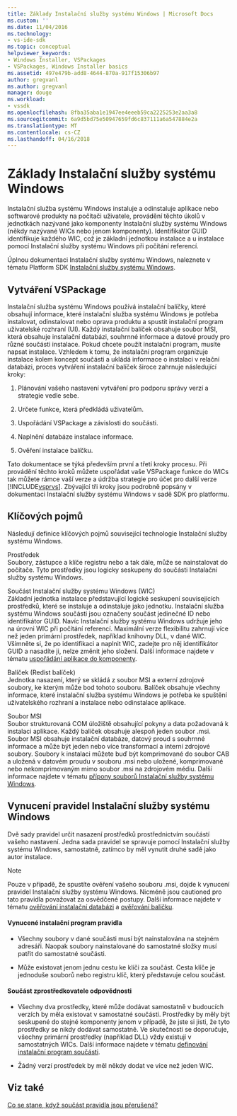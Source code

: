 ```yaml
---
title: Základy Instalační služby systému Windows | Microsoft Docs
ms.custom: ''
ms.date: 11/04/2016
ms.technology:
- vs-ide-sdk
ms.topic: conceptual
helpviewer_keywords:
- Windows Installer, VSPackages
- VSPackages, Windows Installer basics
ms.assetid: 497e479b-add8-4644-870a-917f15306b97
author: gregvanl
ms.author: gregvanl
manager: douge
ms.workload:
- vssdk
ms.openlocfilehash: 8fba35aba1e1947ee4eeeb59ca2225253e2aa3a8
ms.sourcegitcommit: 6a9d5bd75e50947659fd6c837111a6a547884e2a
ms.translationtype: MT
ms.contentlocale: cs-CZ
ms.lasthandoff: 04/16/2018
---
```

# <a name="windows-installer-basics"></a>Základy Instalační služby systému Windows
Instalační služba systému Windows instaluje a odinstaluje aplikace nebo softwarové produkty na počítači uživatele, provádění těchto úkolů v jednotkách nazývané jako komponenty Instalační služby systému Windows (někdy nazývané WICs nebo jenom komponenty). Identifikátor GUID identifikuje každého WIC, což je základní jednotkou instalace a u instalace pomocí Instalační služby systému Windows při počítání referencí.  
  
 Úplnou dokumentaci Instalační služby systému Windows, naleznete v tématu Platform SDK [Instalační služby systému Windows](http://msdn.microsoft.com/library/aa372866.aspx).  
  
## <a name="authoring-a-vspackage"></a>Vytváření VSPackage  
 Instalační služba systému Windows používá instalační balíčky, které obsahují informace, které instalační služba systému Windows je potřeba instalovat, odinstalovat nebo oprava produktu a spustit instalační program uživatelské rozhraní (UI). Každý instalační balíček obsahuje soubor MSI, která obsahuje instalační databázi, souhrnné informace a datové proudy pro různé součásti instalace. Pokud chcete použít instalační program, musíte napsat instalace. Vzhledem k tomu, že instalační program organizuje instalace kolem koncept součásti a ukládá informace o instalaci v relační databázi, proces vytváření instalační balíček široce zahrnuje následující kroky:  
  
1.  Plánování vašeho nastavení vytváření pro podporu správy verzí a strategie vedle sebe.  
  
2.  Určete funkce, která předkládá uživatelům.  
  
3.  Uspořádání VSPackage a závislosti do součásti.  
  
4.  Naplnění databáze instalace informace.  
  
5.  Ověření instalace balíčku.  
  
 Tato dokumentace se týká především první a třetí kroky procesu. Při provádění těchto kroků můžete uspořádat vaše VSPackage funkce do WICs tak můžete rámce vaší verze a údržba strategie pro účet pro další verze [!INCLUDE[vsprvs](../../code-quality/includes/vsprvs_md.md)]. Zbývající tři kroky jsou podrobně popsány v dokumentaci Instalační služby systému Windows v sadě SDK pro platformu.  
  
## <a name="key-terms"></a>Klíčových pojmů  
 Následují definice klíčových pojmů související technologie Instalační služby systému Windows.  
  
 Prostředek  
 Soubory, zástupce a klíče registru nebo a tak dále, může se nainstalovat do počítače. Tyto prostředky jsou logicky seskupeny do součásti Instalační služby systému Windows.  
  
 Součást Instalační služby systému Windows (WIC)  
 Základní jednotka instalace představující logické seskupení souvisejících prostředků, které se instaluje a odinstaluje jako jednotku. Instalační služba systému Windows součásti jsou označeny součást jedinečné ID nebo identifikátor GUID. Navíc Instalační služby systému Windows udržuje jeho na úrovni WIC při počítání referencí. Maximální verze flexibilitu zahrnují více než jeden primární prostředek, například knihovny DLL, v dané WIC. Všimněte si, že po identifikaci a naplnit WIC, zadejte pro něj identifikátor GUID a nasadíte ji, nelze změnit jeho složení. Další informace najdete v tématu [uspořádání aplikace do komponenty](http://msdn.microsoft.com/library/aa370561.aspx).  
  
 Balíček (Redist balíček)  
 Jednotka nasazení, který se skládá z soubor MSI a externí zdrojové soubory, ke kterým může bod tohoto souboru. Balíček obsahuje všechny informace, které instalační služba systému Windows je potřeba ke spuštění uživatelského rozhraní a instalace nebo odinstalace aplikace.  
  
 Soubor MSI  
 Soubor strukturovaná COM úložiště obsahující pokyny a data požadovaná k instalaci aplikace. Každý balíček obsahuje alespoň jeden soubor .msi. Soubor MSI obsahuje instalační databáze, datový proud s souhrnné informace a může být jeden nebo více transformací a interní zdrojové soubory. Soubory k instalaci můžete buď být komprimované do soubor CAB a uložená v datovém proudu v souboru .msi nebo uložené, komprimované nebo nekomprimovaným mimo soubor .msi na zdrojovém médiu. Další informace najdete v tématu [přípony souborů Instalační služby systému Windows](http://msdn.microsoft.com/library/aa372842\(VS.85\).aspx).  
  
## <a name="windows-installer-rules-enforcement"></a>Vynucení pravidel Instalační služby systému Windows  
 Dvě sady pravidel určit nasazení prostředků prostřednictvím součástí vašeho nastavení. Jedna sada pravidel se spravuje pomocí Instalační služby systému Windows, samostatně, zatímco by měl vynutit druhé sadě jako autor instalace.  
  
> [!NOTE]
>  Pouze v případě, že spustíte ověření vašeho souboru .msi, dojde k vynucení pravidel Instalační služby systému Windows. Nicméně jsou cautioned pro tato pravidla považovat za osvědčené postupy. Další informace najdete v tématu [ověřování instalační databázi](http://msdn.microsoft.com/library/aa372477\(VS.85\).aspx) a [ověřování balíčku](http://msdn.microsoft.com/library/aa370569\(VS.85\).aspx).  
  
#### <a name="installer-enforced-rules"></a>Vynucené instalační program pravidla  
  
-   Všechny soubory v dané součásti musí být nainstalována na stejném adresáři. Naopak soubory nainstalované do samostatné složky musí patřit do samostatné součásti.  
  
-   Může existovat jenom jednu cestu ke klíči za součást. Cesta klíče je jednoduše souborů nebo registru klíč, který představuje celou součást.  
  
#### <a name="component-provider-responsibilities"></a>Součást zprostředkovatele odpovědnosti  
  
-   Všechny dva prostředky, které může dodávat samostatně v budoucích verzích by měla existovat v samostatné součásti. Prostředky by měly být seskupené do stejné komponenty jenom v případě, že jste si jisti, že tyto prostředky se nikdy dodávat samostatně. Ve skutečnosti se doporučuje, všechny primární prostředky (například DLL) vždy existují v samostatných WICs. Další informace najdete v tématu [definování instalační program součásti](http://msdn.microsoft.com/library/aa368269\(VS.85\).aspx).  
  
-   Žádný verzí prostředek by měl někdy dodat ve více než jeden WIC.  
  
## <a name="see-also"></a>Viz také  
 [Co se stane, když součást pravidla jsou přerušená?](http://msdn.microsoft.com/library/aa372795\(VS.85\).aspx)